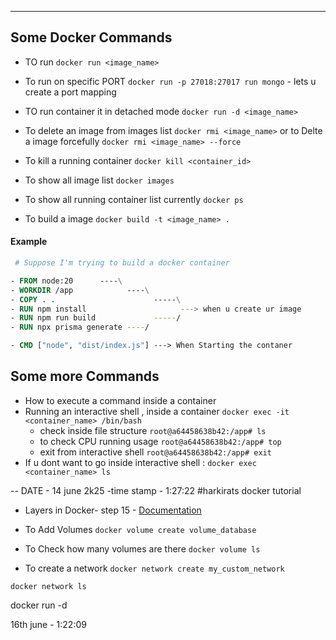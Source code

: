 


****
## Some Docker Commands

- TO run
` docker run <image_name> `

- To run on specific PORT 
` docker run -p 27018:27017 run mongo `  - lets u create a port mapping

- TO run container it in detached mode
` docker run -d <image_name> `

- To delete an image from images list ` docker rmi <image_name> ` or to Delte a image forcefully ` docker rmi <image_name> --force `

- To kill a running container 
` docker kill <container_id> `

- To show all image list ` docker images `

- To show all running container list currently 
` docker ps `

- To build a image 
` docker build -t <image_name> . `


#### Example
```Dockerfile
 # Suppose I'm trying to build a docker container

- FROM node:20      ----\
- WORKDIR /app            ----\
- COPY . .                      -----\
- RUN npm install                     ---> when u create ur image
- RUN npm run build             -----/
- RUN npx prisma generate ----/

- CMD ["node", "dist/index.js"] ---> When Starting the contaner

```

## Some more Commands
- How to execute a command inside a container
- Running an interactive shell , inside a container
` docker exec -it <container_name> /bin/bash `
    - check inside file structure
        ` root@a64458638b42:/app# ls `
    - to check CPU running usage
        ` root@a64458638b42:/app# top `
    - exit from interactive shell 
        ` root@a64458638b42:/app# exit `
- If u dont want to go inside interactive shell : ` docker exec <container_name> ls `



-- DATE - 14 june 2k25 -time stamp - 1:27:22 #harkirats docker tutorial


- Layers in Docker- step 15 - [Documentation](https://projects.100xdevs.com/tracks/docker-2/docker-2-15)


- To Add Volumes
` docker volume create volume_database `

- To Check how many volumes are there 
` docker volume ls `

- To create a network 
` docker network create my_custom_network `

`docker network ls`

docker run -d 

16th june - 1:22:09
